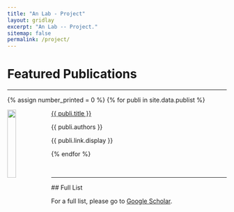```yaml
---
title: "An Lab - Project"
layout: gridlay
excerpt: "An Lab -- Project."
sitemap: false
permalink: /project/
---
```


# Featured Publications

---

{% assign number_printed = 0 %}
{% for publi in site.data.publist %}

<div class="row">

<div class="col-sm-12">
 	<img src="{{ site.url }}{{ site.baseurl }}/images/pubpic/{{ publi.image }}" class="img-responsive" width="20%" style="float: left" />
  <p><a class="pub1" href="{{ publi.link.url }}">{{ publi.title }}</a></p>
  <p><a class="pub2"> {{ publi.authors }} </a></p>
  <a class="pub2"> {{ publi.link.display }} </a>
</div>

</div>

{% endfor %}



<p> &nbsp; </p>

---

<div>
## Full List

For a full list, please go to <a class="regtext" href="https://scholar.google.com/citations?user=eTLI6dsAAAAJ&hl=en">Google Scholar</a>.
<br><br><br>

</div>
